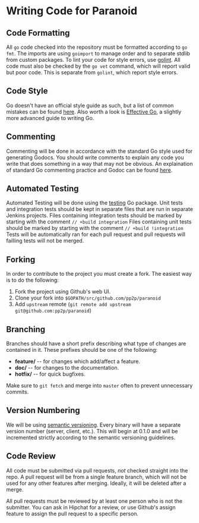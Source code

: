 Writing Code for Paranoid
=========================

## Code Formatting ##

All `go` code checked into the repository must be formatted according to `go fmt`.
The imports are using `goimport` to manage order and to separate stdlib from
custom packages. To lint your code for style errors, use [golint](https://github.com/golang/lint). All code must also be
checked by the `go vet` command, which will report valid but poor code. This is separate
from `golint`, which report style errors.

## Code Style ##

Go doesn't have an official style guide as such, but a list of common mistakes can be
found [here](https://github.com/golang/go/wiki/CodeReviewComments). Also worth a look is
[Effective Go](https://golang.org/doc/effective_go.html), a slightly more advanced guide
to writing Go.

## Commenting ##

Commenting will be done in accordance with the standard Go style used for generating Godocs.
You should write comments to explain any code you write that does something in a way that may not be obvious.
An explaination of standard Go commenting practice and Godoc can be found [here](https://blog.golang.org/godoc-documenting-go-code).

## Automated Testing ##

Automated Testing will be done using the [testing](https://golang.org/pkg/testing/) Go package.
Unit tests and integration tests should be kept in separate files that are run in separate Jenkins projects.
Files containing integration tests should be marked by starting with the comment `// +build integration`
Files containing unit tests should be marked by starting with the comment `// +build !integration`
Tests will be automatically ran for each pull request and pull requests will failling tests will not be merged.

## Forking ##

In order to contribute to the project you must create a fork. The easiest way
is to do the following:

1. Fork the project using Github's web UI.
2. Clone your fork into `$GOPATH/src/github.com/pp2p/paranoid`
3. Add `upstream` remote (`git remote add upstream git@github.com:pp2p/paranoid`)

## Branching ##

Branches should have a short prefix describing what type of changes are contained in it.
These prefixes should be one of the following:

* **feature/** -- for changes which add/affect a feature.
* **doc/** -- for changes to the documentation.
* **hotfix/** -- for quick bugfixes.

Make sure to `git fetch` and merge into `master` often to prevent unnecessary
commits.

## Version Numbering ##

We will be using [semantic versioning](http://semver.org/). Every binary will have a separate
version number (server, client, etc.). This will begin at 0.1.0 and will be incremented strictly
according to the semantic versioning guidelines.

## Code Review ##

All code must be submitted via pull requests, *not* checked straight into the repo.
A pull request will be from a single feature branch, which will not be used for any other
features after merging. Ideally, it will be deleted after a merge.

All pull requests must be reviewed by at least one person who is not the submitter. You can
ask in Hipchat for a review, or use Github's assign feature to assign the pull request to a
specific person.
